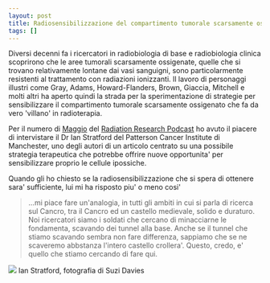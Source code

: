 ```yaml
---
layout: post
title: Radiosensibilizzazione del compartimento tumorale scarsamente ossigenato
tags: []
---
```


Diversi decenni fa i ricercatori in radiobiologia di base e radiobiologia clinica scoprirono che le aree tumorali scarsamente ossigenate, quelle che si trovano relativamente lontane dai vasi sanguigni, sono particolarmente resistenti al trattamento con radiazioni ionizzanti. Il lavoro di personaggi illustri come Gray, Adams, Howard-Flanders, Brown, Giaccia, Mitchell e molti altri ha aperto quindi la strada per la sperimentazione di strategie per sensibilizzare il compartimento tumorale scarsamente ossigenato che fa da vero 'villano' in radioterapia.

Per il numero di [Maggio](https://timssnet2.allenpress.com/ECOMRADRES/timssnet/wordpress/index.php/archives/119) del [Radiation Research Podcast](http://www.radres.org/podcast) ho avuto il piacere di intervistare il Dr Ian Stratford del Patterson Cancer Institute di Manchester, uno degli autori di un articolo centrato su una possibile strategia terapeutica che potrebbe offrire nuove opportunita' per sensibilizzare proprio le cellule ipossiche.

Quando gli ho chiesto se la radiosensibilizzazione che si spera di ottenere sara' sufficiente, lui mi ha risposto piu' o meno cosi'

> ...mi piace fare un'analogia, in tutti gli ambiti in cui si parla di ricerca sul Cancro, tra il Cancro ed un castello medievale, solido e duraturo. Noi ricercatori siamo i soldati che cercano di minacciarne le fondamenta, scavando dei tunnel alla base. Anche se il tunnel che stiamo scavando sembra non fare differenza, sappiamo che se ne scaveremo abbstanza l'intero castello crollera'. Questo, credo, e' quello che stiamo cercando di fare qui.

![](http://www.galileonet.it/postdoc/images/31t.jpg)
Ian Stratford, fotografia di Suzi Davies
